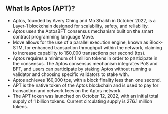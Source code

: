 ## What Is Aptos (APT)?

- Aptos, founded by Avery Ching and Mo Shaikh in October 2022, is a Layer-1 blockchain designed for scalability, safety, and reliability.
- Aptos uses the AptosBFT consensus mechanism built on the smart contract programming language Move.
- Move allows for the use of a parallel execution engine, known as Block-STM, for enhanced transaction throughput within the network, claiming to increase capability to 160,000 transactions per second (tps).
- Aptos requires a minimum of 1 million tokens in order to participate in the consensus. The Aptos consensus mechanism integrates PoS and BFT, and users can participate by staking Aptos without running a validator and choosing specific validators to stake with.
- Aptos achieves 160,000 tps, with a block finality less than one second.
- APT is the native token of the Aptos blockchain and is used to pay for transaction and network fees on the Aptos network.
- The APT token was launched on October 12, 2022, with an initial total supply of 1 billion tokens. Current circulating supply is 276.1 million tokens.